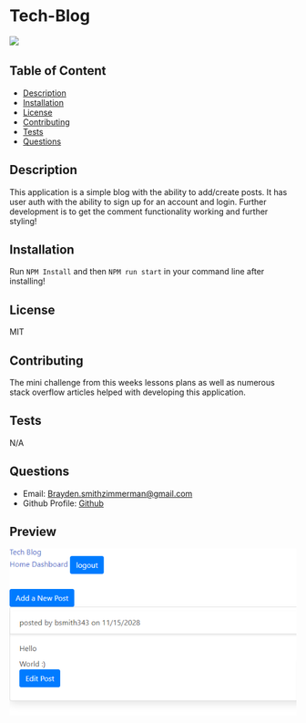 # Tech-Blog

[<img src="https://img.shields.io/badge/License-MIT-yellow.svg">](https://opensource.org/licenses/MIT)

## Table of Content

- [Description](#description)
- [Installation](#installation)
- [License](#license)
- [Contributing](#contributing)
- [Tests](#tests)
- [Questions](#questions)

## Description

This application is a simple blog with the ability to add/create posts. It has user auth with the ability to sign up for an account and login. Further development is to get the comment functionality working and further styling!

## Installation

Run `NPM Install` and then `NPM run start` in your command line after installing!

## License

MIT

## Contributing

The mini challenge from this weeks lessons plans as well as numerous stack overflow articles helped with developing this application.

## Tests

N/A

## Questions

- Email: Brayden.smithzimmerman@gmail.com
- Github Profile: [Github](https://github.com/broden123)

## Preview

![Website Preview](/public/assets/preview.png)
